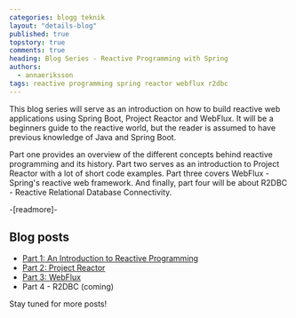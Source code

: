 ```yaml
---
categories: blogg teknik 
layout: "details-blog"
published: true
topstory: true
comments: true
heading: Blog Series - Reactive Programming with Spring
authors: 
  - annaeriksson
tags: reactive programming spring reactor webflux r2dbc
---
```


This blog series will serve as an introduction on how to build reactive web applications using Spring Boot, Project Reactor and WebFlux. It will be a beginners guide to the reactive world, but the reader is assumed to have previous knowledge of Java and Spring Boot.

Part one provides an overview of the different concepts behind reactive programming and its history. 
Part two serves as an introduction to Project Reactor with a lot of short code examples. 
Part three covers WebFlux - Spring's reactive web framework.
And finally, part four will be about R2DBC - Reactive Relational Database Connectivity.

-[readmore]-


## Blog posts
 
- [Part 1: An Introduction to Reactive Programming](/blogg/teknik/2020/05/24/blog-series-reactive-programming-part-1/)
- [Part 2: Project Reactor](/blogg/teknik/2020/09/12/blog-series-reactive-programming-part-2/)
- [Part 3: WebFlux](/blogg/teknik/2021/03/28/blog-series-reactive-programming-part-3/)
- Part 4 - R2DBC (coming)

Stay tuned for more posts!

